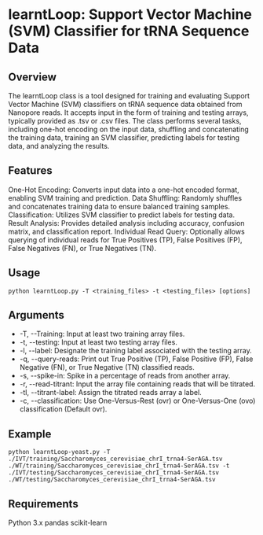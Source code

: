 # learntLoop: Support Vector Machine (SVM) Classifier for tRNA Sequence Data

## Overview
The learntLoop class is a tool designed for training and evaluating Support Vector Machine (SVM) classifiers on tRNA sequence data obtained from Nanopore reads. It accepts input in the form of training and testing arrays, typically provided as .tsv or .csv files. The class performs several tasks, including one-hot encoding on the input data, shuffling and concatenating the training data, training an SVM classifier, predicting labels for testing data, and analyzing the results.

## Features
One-Hot Encoding: Converts input data into a one-hot encoded format, enabling SVM training and prediction.
Data Shuffling: Randomly shuffles and concatenates training data to ensure balanced training samples.
Classification: Utilizes SVM classifier to predict labels for testing data.
Result Analysis: Provides detailed analysis including accuracy, confusion matrix, and classification report.
Individual Read Query: Optionally allows querying of individual reads for True Positives (TP), False Positives (FP), False Negatives (FN), or True Negatives (TN).

## Usage

```python learntLoop.py -T <training_files> -t <testing_files> [options]```

## Arguments
- -T, --Training: Input at least two training array files.
- -t, --testing: Input at least two testing array files.
- -l, --label: Designate the training label associated with the testing array.
- -q, --query-reads: Print out True Positive (TP), False Positive (FP), False Negative (FN), or True Negative (TN) classified reads.
- -s, --spike-in: Spike in a percentage of reads from another array.
- -r, --read-titrant: Input the array file containing reads that will be titrated.
- -tl, --titrant-label: Assign the titrated reads array a label.
- -c, --classification: Use One-Versus-Rest (ovr) or One-Versus-One (ovo) classification (Default ovr).

## Example

```python learntLoop-yeast.py -T ./IVT/training/Saccharomyces_cerevisiae_chrI_trna4-SerAGA.tsv ./WT/training/Saccharomyces_cerevisiae_chrI_trna4-SerAGA.tsv -t ./IVT/testing/Saccharomyces_cerevisiae_chrI_trna4-SerAGA.tsv ./WT/testing/Saccharomyces_cerevisiae_chrI_trna4-SerAGA.tsv```

## Requirements
Python 3.x
pandas
scikit-learn
